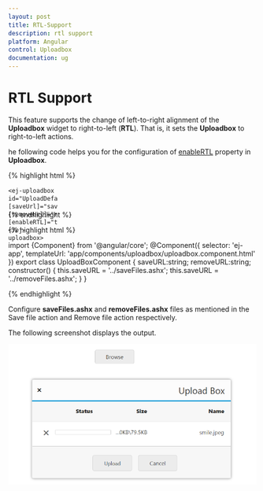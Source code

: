 ```yaml
---
layout: post
title: RTL-Support
description: rtl support 
platform: Angular
control: Uploadbox
documentation: ug
---
```


# RTL Support 

This feature supports the change of left-to-right alignment of the **Uploadbox** widget to right-to-left (**RTL**). That is, it sets the **Uploadbox** to right-to-left actions.

he following code helps you for the configuration of [enableRTL](https://help.syncfusion.com/api/js/ejuploadbox#members:enablertl) property in **Uploadbox**. 

{% highlight html %}

<div style="width:100px;height:35px;">

	<ej-uploadbox id="UploadDefault" [saveUrl]="saveURL" [removeUrl]="removeURL" [enableRTL]="true"></ej-uploadbox>

</div>

{% endhighlight %}

{% highlight html %}

 import {Component} from '@angular/core';
    @Component({
    selector: 'ej-app',
        templateUrl: 'app/components/uploadbox/uploadbox.component.html'
    })
    export class UploadBoxComponent {
        saveURL:string;
        removeURL:string;
        constructor() {
        this.saveURL = '../saveFiles.ashx';
        this.saveURL = '../removeFiles.ashx';
        }
    }

{% endhighlight %}

Configure **saveFiles.ashx** and **removeFiles.ashx** files as mentioned in the Save file action and Remove file action respectively.

The following screenshot displays the output.

![](RTL-Support_images/RTL-Support_img1.png) 
